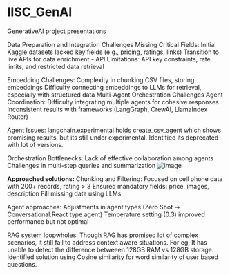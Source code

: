 # IISC_GenAI
GenerativeAI project presentations

Data Preparation and Integration Challenges
Missing Critical Fields:
Initial Kaggle datasets lacked key fields (e.g., pricing, ratings, links)
Transition to live APIs for data enrichment - API Limitations: API key constraints, rate limits, and restricted data retrieval

Embedding Challenges:
Complexity in chunking CSV files, storing embeddings
Difficulty connecting embeddings to LLMs for retrieval, especially with structured data
Multi-Agent Orchestration Challenges
Agent Coordination:
Difficulty integrating multiple agents for cohesive responses
Inconsistent results with frameworks (LangGraph, CrewAI, LlamaIndex Router)

Agent Issues:
langchain.experimental holds create_csv_agent which shows promising results, but its still under experimental. Identified its deprecated with lot of versions.

Orchestration Bottlenecks:
Lack of effective collaboration among agents
Challenges in multi-step queries and summarization
![image](https://github.com/user-attachments/assets/baf65283-b2a3-42b9-a6a0-5a18b7efb97e)


**Approached solutions:**
Chunking and Filtering:
Focused on cell phone data with 200+ records, rating > 3
Ensured mandatory fields: price, images, description
Fill missing data using LLMs

Agent approaches:
Adjustments in agent types (Zero Shot → Conversational.React type agent)
Temperature setting (0.3) improved performance but not optimal

RAG system loopwholes:
Though RAG has promised lot of complex scenarios, it still fail to address context aware situations.
For eg, It has unable to detect the difference betweeen 128GB RAM vs 128GB storage.
Identified solution using Cosine similarity for word similarity of user based questions.


